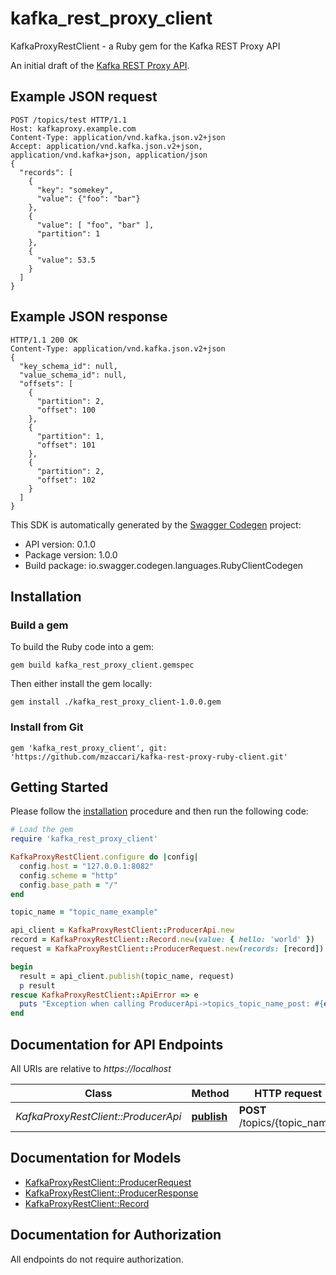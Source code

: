 # kafka_rest_proxy_client

KafkaProxyRestClient - a Ruby gem for the Kafka REST Proxy API

An initial draft of the [Kafka REST Proxy API](https://github.com/confluentinc/kafka-rest).  

## Example JSON request   

```
POST /topics/test HTTP/1.1
Host: kafkaproxy.example.com
Content-Type: application/vnd.kafka.json.v2+json
Accept: application/vnd.kafka.json.v2+json, application/vnd.kafka+json, application/json
{
  "records": [
    {
      "key": "somekey",
      "value": {"foo": "bar"}
    },
    {
      "value": [ "foo", "bar" ],
      "partition": 1
    },
    {
      "value": 53.5
    }
  ]
}
```

## Example JSON response

```
HTTP/1.1 200 OK
Content-Type: application/vnd.kafka.json.v2+json
{
  "key_schema_id": null,
  "value_schema_id": null,
  "offsets": [
    {
      "partition": 2,
      "offset": 100
    },
    {
      "partition": 1,
      "offset": 101
    },
    {
      "partition": 2,
      "offset": 102
    }
  ]
}
```

This SDK is automatically generated by the [Swagger Codegen](https://github.com/swagger-api/swagger-codegen) project:

- API version: 0.1.0
- Package version: 1.0.0
- Build package: io.swagger.codegen.languages.RubyClientCodegen

## Installation

### Build a gem

To build the Ruby code into a gem:

```shell
gem build kafka_rest_proxy_client.gemspec
```

Then either install the gem locally:

```shell
gem install ./kafka_rest_proxy_client-1.0.0.gem
```


### Install from Git

    gem 'kafka_rest_proxy_client', git: 'https://github.com/mzaccari/kafka-rest-proxy-ruby-client.git'


## Getting Started

Please follow the [installation](#installation) procedure and then run the following code:
```ruby
# Load the gem
require 'kafka_rest_proxy_client'

KafkaProxyRestClient.configure do |config|
  config.host = "127.0.0.1:8082"
  config.scheme = "http"
  config.base_path = "/"
end

topic_name = "topic_name_example"

api_client = KafkaProxyRestClient::ProducerApi.new
record = KafkaProxyRestClient::Record.new(value: { hello: 'world' })
request = KafkaProxyRestClient::ProducerRequest.new(records: [record])

begin
  result = api_client.publish(topic_name, request)
  p result
rescue KafkaProxyRestClient::ApiError => e
  puts "Exception when calling ProducerApi->topics_topic_name_post: #{e}"
end

```

## Documentation for API Endpoints

All URIs are relative to *https://localhost*

Class | Method | HTTP request | Description
------------ | ------------- | ------------- | -------------
*KafkaProxyRestClient::ProducerApi* | [**publish**](docs/ProducerApi.md#topics_topic_name_post) | **POST** /topics/{topic_name} |


## Documentation for Models

 - [KafkaProxyRestClient::ProducerRequest](docs/ProducerRequest.md)
 - [KafkaProxyRestClient::ProducerResponse](docs/ProducerResponse.md)
 - [KafkaProxyRestClient::Record](docs/Record.md)

## Documentation for Authorization

 All endpoints do not require authorization.

